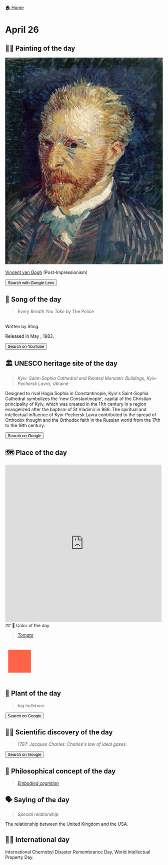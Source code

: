 
[🏠 Home](../../index.md)

# April 26

## 🧑‍🎨 Painting of the day

<img width="600" src="../img/Vincent_van_Gogh_1.jpg">

[Vincent van Gogh](http://en.wikipedia.org/wiki/Vincent_van_Gogh) (Post-Impressionism)

<button class="btn btn-success"
onclick=" window.open('https://lens.google.com/uploadbyurl?url=https://iretes.github.io/one-a-day/data/img/Vincent_van_Gogh_1.jpg','_blank')">
Search with Google Lens
</button>

## 🎼 Song of the day

> *Every Breath You Take*
by The Police

<br />Written by Sting.

Released in May , 1983.

<button class="btn btn-success"
onclick=" window.open('http://www.youtube.com/search?q=Every Breath You Take by The Police','_blank')">
Search on YouTube
</button>

## 🏛️ UNESCO heritage site of the day

> *Kyiv: Saint-Sophia Cathedral and Related Monastic Buildings, Kyiv-Pechersk Lavra*, Ukraine

<p>Designed to rival Hagia Sophia in Constantinople, Kyiv's Saint-Sophia Cathedral symbolizes the 'new Constantinople', capital of the Christian principality of Kyiv, which was created in the 11th century in a region evangelized after the baptism of St Vladimir in 988. The spiritual and intellectual influence of Kyiv-Pechersk Lavra contributed to the spread of Orthodox thought and the Orthodox faith in the Russian world from the 17th to the 19th century.</p>

<button class="btn btn-success"
onclick=" window.open('http://www.google.com/search?q=Kyiv: Saint-Sophia Cathedral and Related Monastic Buildings, Kyiv-Pechersk Lavra','_blank')">
Search on Google
</button>

## 🗺️ Place of the day

<iframe
src="https://www.mapcrunch.com"
name="mapcrunch"
width="500"
height="500"
allowTransparency="true"
scrolling="no"
frameborder="0"
>
</iframe>
## 🎨 Color of the day

> *[Tomato](https://en.wikipedia.org/wiki/Shades_of_orange#Tomato)*

<div style="color:#FF6347; font-size: 100px;">&#9632;</div>

## 🌿 Plant of the day

> *big hellebore*

<button class="btn btn-success"
onclick=" window.open('http://www.google.com/search?q=big hellebore','_blank')">
Search on Google
</button>

## 🧑‍🔬 Scientific discovery of the day

> *1787: Jacques Charles: Charles's law of ideal gases.*

<button class="btn btn-success"
onclick=" window.open('http://www.google.com/search?q=1787: Jacques Charles: Charles s law of ideal gases.','_blank')">
Search on Google
</button>

## 💭 Philosophical concept of the day

> *[Embodied cognition](https://en.wikipedia.org/wiki/Embodied_cognition)*

## 🗣️ Saying of the day

> *Special relationship*

The relationship between the United Kingdom and the USA.

## 🏳️‍🌈 International day

International Chernobyl Disaster Remembrance Day, World Intellectual Property Day.